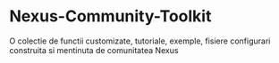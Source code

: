 # Nexus-Community-Toolkit
O colectie de functii customizate, tutoriale, exemple, fisiere configurari construita si mentinuta de comunitatea Nexus
